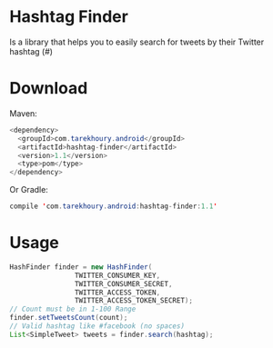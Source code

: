 # Hashtag Finder
Is a library that helps you to easily search for tweets by their Twitter hashtag (#)
# Download
Maven:
```java
<dependency>
  <groupId>com.tarekhoury.android</groupId>
  <artifactId>hashtag-finder</artifactId>
  <version>1.1</version>
  <type>pom</type>
</dependency>
```

Or Gradle:

```java
compile 'com.tarekhoury.android:hashtag-finder:1.1'
```
# Usage

```java
HashFinder finder = new HashFinder(
                TWITTER_CONSUMER_KEY,
                TWITTER_CONSUMER_SECRET,
                TWITTER_ACCESS_TOKEN,
                TWITTER_ACCESS_TOKEN_SECRET);
// Count must be in 1-100 Range
finder.setTweetsCount(count);
// Valid hashtag like #facebook (no spaces)
List<SimpleTweet> tweets = finder.search(hashtag);
```
